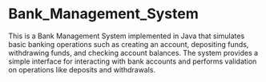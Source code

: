 # Bank_Management_System

This is a Bank Management System implemented in Java that simulates basic banking operations such as creating an account, depositing funds, withdrawing funds, and checking account balances. The system provides a simple interface for interacting with bank accounts and performs validation on operations like deposits and withdrawals.
